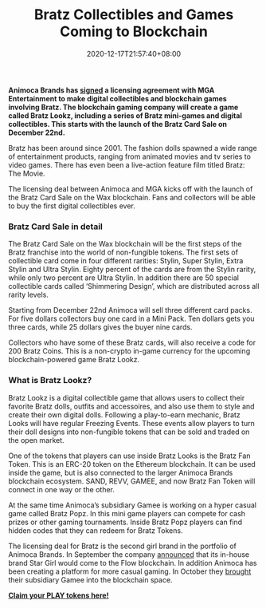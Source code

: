 ﻿---
title: "Bratz Collectibles and Games Coming to Blockchain"
date: 2020-12-17T21:57:40+08:00
lastmod: 2020-12-17T16:45:40+08:00
draft: false
authors: ["Nicolette"]
description: "Animoca Brands has signed a licensing agreement with MGA Entertainment to make digital collectibles and blockchain games involving Bratz. The blockchain gaming company will create a game called Bratz Lookz, including a series of  Bratz mini-games and digital collectibles. This starts with the launch of the Bratz Card Sale on December 22nd."
featuredImage: "bratz-collectibles-and-games-coming-to-blockchain.png"
tags: ["Crypto Art","Play to Earn"]
categories: ["news"]
news: ["Crypto Art"]
weight: 
lightgallery: true
pinned: false
recommend: false
recommend1: false
---

**Animoca Brands has [signed](https://officialanimocabrands.medium.com/animoca-brands-and-wax-are-bringing-bratz-to-blockchain-this-december-f2d1a67165aa) a licensing agreement with MGA Entertainment to make digital collectibles and blockchain games involving Bratz. The blockchain gaming company will create a game called Bratz Lookz, including a series of Bratz mini-games and digital collectibles. This starts with the launch of the Bratz Card Sale on December 22nd.**

Bratz has been around since 2001. The fashion dolls spawned a wide range of entertainment products, ranging from animated movies and tv series to video games. There has even been a live-action feature film titled Bratz: The Movie.

The licensing deal between Animoca and MGA kicks off with the launch of the Bratz Card Sale on the Wax blockchain. Fans and collectors will be able to buy the first digital collectibles ever.

### Bratz Card Sale in detail

The Bratz Card Sale on the Wax blockchain will be the first steps of the Bratz franchise into the world of non-fungible tokens. The first sets of collectible card come in four different rarities: Stylin, Super Stylin, Extra Stylin and Ultra Stylin. Eighty percent of the cards are from the Stylin rarity, while only two percent are Ultra Stylin. In addition there are 50 special collectible cards called ‘Shimmering Design’, which are distributed across all rarity levels.

Starting from December 22nd Animoca will sell three different card packs. For five dollars collectors buy one card in a Mini Pack. Ten dollars gets you three cards, while 25 dollars gives the buyer nine cards.

Collectors who have some of these Bratz cards, will also receive a code for 200 Bratz Coins. This is a non-crypto in-game currency for the upcoming blockchain-powered game Bratz Lookz.

### What is Bratz Lookz?

Bratz Lookz is a digital collectible game that allows users to collect their favorite Bratz dolls, outfits and accessoires, and also use them to style and create their own digital dolls. Following a play-to-earn mechanic, Bratz Looks will have regular Freezing Events. These events allow players to turn their doll designs into non-fungible tokens that can be sold and traded on the open market.

One of the tokens that players can use inside Bratz Looks is the Bratz Fan Token. This is an ERC-20 token on the Ethereum blockchain. It can be used inside the game, but is also connected to the larger Animoca Brands blockchain ecosystem. SAND, REVV, GAMEE, and now Bratz Fan Token will connect in one way or the other.

At the same time Animoca’s subsidiary Gamee is working on a hyper casual game called Bratz Popz. In this mini game players can compete for cash prizes or other gaming tournaments. Inside Bratz Popz players can find hidden codes that they can redeem for Bratz Tokens.

The licensing deal for Bratz is the second girl brand in the portfolio of Animoca Brands. In September the company [announced](https://www.playtoearn.online/2020/09/23/popular-mobile-game-star-girl-coming-to-flow/) that its in-house brand Star Girl would come to the Flow blockchain. In addition Animoca has been creating a platform for more casual gaming. In October they [brought](https://www.playtoearn.online/2020/10/16/casual-gaming-moving-into-blockchain/) their subsidiary Gamee into the blockchain space.

**[Claim your PLAY tokens here!](https://app.tryroll.com/claim/PLAY-P4UShxDWtTEq)**

